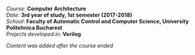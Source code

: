 *Course*: **Computer Architecture**\
*Date*:   **3rd year of study, 1st semester (2017-2018)**\
*School*: **Faculty of Automatic Control and Computer Science, University Politehnica Bucharest**\
*Projects developed in*: **Verilog**


*Content was added after the course ended*
